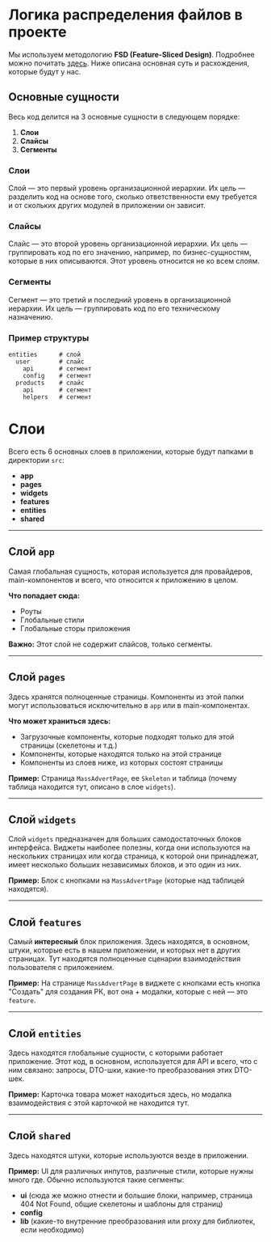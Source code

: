 # Логика распределения файлов в проекте

Мы используем методологию **FSD (Feature-Sliced Design)**. Подробнее можно почитать [здесь](https://feature-sliced.design/ru/docs). Ниже описана основная суть и расхождения, которые будут у нас.

## Основные сущности

Весь код делится на 3 основные сущности в следующем порядке:

1. **Слои**
2. **Слайсы**
3. **Сегменты**

### Слои

Слой — это первый уровень организационной иерархии. Их цель — разделить код на основе того, сколько ответственности ему требуется и от скольких других модулей в приложении он зависит.

### Слайсы

Слайс — это второй уровень организационной иерархии. Их цель — группировать код по его значению, например, по бизнес-сущностям, которые в них описываются. Этот уровень относится не ко всем слоям.

### Сегменты

Сегмент — это третий и последний уровень в организационной иерархии. Их цель — группировать код по его техническому назначению.

### Пример структуры

```plaintext
entities      # слой
  user        # слайс
    api       # сегмент
    config    # сегмент
  products    # слайс
    api       # сегмент
    helpers   # сегмент
```

# Слои

Всего есть 6 основных слоев в приложении, которые будут папками в директории `src`:

- **app**
- **pages**
- **widgets**
- **features**
- **entities**
- **shared**

---

## Слой `app`

Самая глобальная сущность, которая используется для провайдеров, main-компонентов и всего, что относится к приложению в целом.

**Что попадает сюда:**

- Роуты
- Глобальные стили
- Глобальные сторы приложения

**Важно:** Этот слой не содержит слайсов, только сегменты.

---

## Слой `pages`

Здесь хранятся полноценные страницы. Компоненты из этой папки могут использоваться исключительно в `app` или в main-компонентах.

**Что может храниться здесь:**

- Загрузочные компоненты, которые подходят только для этой страницы (скелетоны и т.д.)
- Компоненты, которые находятся только на этой странице
- Компоненты из слоев ниже, из которых состоят страницы

**Пример:** Страница `MassAdvertPage`, ее `Skeleton` и таблица (почему таблица находится тут, описано в слое `widgets`).

---

## Слой `widgets`

Слой `widgets` предназначен для больших самодостаточных блоков интерфейса. Виджеты наиболее полезны, когда они используются на нескольких страницах или когда страница, к которой они принадлежат, имеет несколько больших независимых блоков, и это один из них.

**Пример:** Блок с кнопками на `MassAdvertPage` (которые над таблицей находятся).

---

## Слой `features`

Самый **интересный** блок приложения. Здесь находятся, в основном, штуки, которые есть в нашем приложении, и которых нет в других страницах. Тут находятся полноценные сценарии взаимодействия пользователя с приложением.

**Пример:** На странице `MassAdvertPage` в виджете с кнопками есть кнопка "Создать" для создания РК, вот она + модалки, которые с ней — это `feature`.

---

## Слой `entities`

Здесь находятся глобальные сущности, с которыми работает приложение. Этот код, в основном, используется для API и всего, что с ним связано: запросы, DTO-шки, какие-то преобразования этих DTO-шек.

**Пример:** Карточка товара может находиться здесь, но модалка взаимодействия с этой карточкой не находится тут.

---

## Слой `shared`

Здесь находятся штуки, которые используются везде в приложении.

**Пример:** UI для различных инпутов, различные стили, которые нужны много где. Обычно используются такие сегменты:

- **ui** (сюда же можно отнести и большие блоки, например, страница 404 Not Found, общие скелетоны и шаблоны для страниц)
- **config**
- **lib** (какие-то внутренние преобразования или proxy для библиотек, если необходимо)
